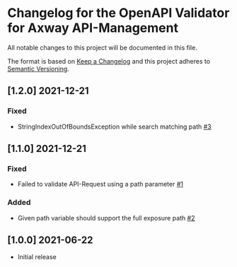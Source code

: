 # Changelog for the OpenAPI Validator for Axway API-Management
All notable changes to this project will be documented in this file.

The format is based on [Keep a Changelog](http://keepachangelog.com/)
and this project adheres to [Semantic Versioning](http://semver.org/).

## [1.2.0] 2021-12-21
### Fixed
- StringIndexOutOfBoundsException while search matching path [#3](https://github.com/Axway-API-Management-Plus/openapi-validator/issues/3)

## [1.1.0] 2021-12-21
### Fixed
- Failed to validate API-Request using a path parameter [#1](https://github.com/Axway-API-Management-Plus/openapi-validator/issues/1)

### Added
- Given path variable should support the full exposure path [#2](https://github.com/Axway-API-Management-Plus/openapi-validator/issues/2)

## [1.0.0] 2021-06-22

- Initial release